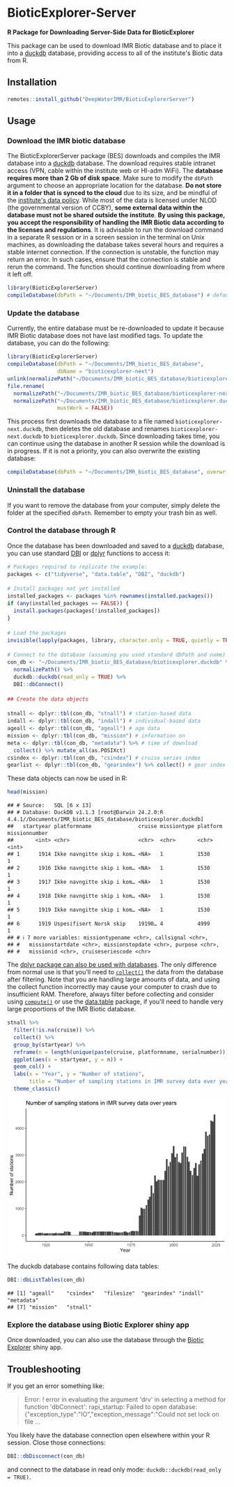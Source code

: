 # BioticExplorer-Server
**R Package for Downloading Server-Side Data for BioticExplorer**

This package can be used to download IMR Biotic database and to place it into a [duckdb](https://duckdb.org/docs/api/r.html) database, providing access to all of the institute's Biotic data from R.

## Installation


``` r
remotes::install_github("DeepWaterIMR/BioticExplorerServer")
```

## Usage

### Download the IMR biotic database

The BioticExplorerServer package (BES) downloads and compiles the IMR database into a [duckdb](https://cran.r-project.org/package=duckdb) database. The download requires stable intranet access (VPN, cable within the institute web or HI-adm WiFi). The **database requires more than 2 Gb of disk space**. Make sure to modify the `dbPath` argument to choose an appropriate location for the database. **Do not store it in a folder that is synced to the cloud** due to its size, and be mindful of the [institute's data policy](https://www.hi.no/resources/Data-policy-HI.pdf). While most of the data is licensed under NLOD (the governmental version of CCBY), **some external data within the database must not be shared outside the institute**. **By using this package, you accept the responsibility of handling the IMR Biotic data according to the licenses and regulations**. It is advisable to run the download command in a separate R session or in a screen session in the terminal on Unix machines, as downloading the database takes several hours and requires a stable internet connection. If the connection is unstable, the function may return an error. In such cases, ensure that the connection is stable and rerun the command. The function should continue downloading from where it left off.


``` r
library(BioticExplorerServer)
compileDatabase(dbPath = "~/Documents/IMR_biotic_BES_database") # default dbPath, written out to show it
```

### Update the database

Currently, the entire database must be re-downloaded to update it because IMR Biotic database does not have last modified tags. To update the database, you can do the following:


``` r
library(BioticExplorerServer)
compileDatabase(dbPath = "~/Documents/IMR_biotic_BES_database",
                dbName = "bioticexplorer-next")
unlink(normalizePath("~/Documents/IMR_biotic_BES_database/bioticexplorer.duckdb"))
file.rename(
  normalizePath("~/Documents/IMR_biotic_BES_database/bioticexplorer-next.duckdb"),
  normalizePath("~/Documents/IMR_biotic_BES_database/bioticexplorer.duckdb", 
                mustWork = FALSE))
```

This process first downloads the database to a file named `bioticexplorer-next.duckdb`, then deletes the old database and renames `bioticexplorer-next.duckdb` to `bioticexplorer.duckdb`. Since downloading takes time, you can continue using the database in another R session while the download is in progress. If it is not a priority, you can also overwrite the existing database:


``` r
compileDatabase(dbPath = "~/Documents/IMR_biotic_BES_database", overwrite = TRUE)
```

### Uninstall the database

If you want to remove the database from your computer, simply delete the folder at the specified `dbPath`. Remember to empty your trash bin as well.

### Control the database through R

Once the database has been downloaded and saved to a [duckdb](https://cran.r-project.org/package=duckdb) database, you can use standard [DBI](https://cran.r-project.org/package=DBI) or [dplyr](https://cran.r-project.org/package=dplyr) functions to access it:


``` r
# Packages required to replicate the example:
packages <- c("tidyverse", "data.table", "DBI", "duckdb")

# Install packages not yet installed
installed_packages <- packages %in% rownames(installed.packages())
if (any(installed_packages == FALSE)) {
  install.packages(packages[!installed_packages])
}

# Load the packages
invisible(lapply(packages, library, character.only = TRUE, quietly = TRUE))

# Connect to the database (assuming you used standard dbPath and name)
con_db <- "~/Documents/IMR_biotic_BES_database/bioticexplorer.duckdb" %>% 
  normalizePath() %>% 
  duckdb::duckdb(read_only = TRUE) %>% 
  DBI::dbConnect()

## Create the data objects

stnall <- dplyr::tbl(con_db, "stnall") # station-based data
indall <- dplyr::tbl(con_db, "indall") # individual-based data
ageall <- dplyr::tbl(con_db, "ageall") # age data
mission <- dplyr::tbl(con_db, "mission") # information on
meta <- dplyr::tbl(con_db, "metadata") %>% # time of download
  collect() %>% mutate_all(as.POSIXct)
csindex <- dplyr::tbl(con_db, "csindex") # cruise series index
gearlist <- dplyr::tbl(con_db, "gearindex") %>% collect() # gear index
```

These data objects can now be used in R:


``` r
head(mission)
```

```
## # Source:   SQL [6 x 13]
## # Database: DuckDB v1.1.3 [root@Darwin 24.2.0:R 4.4.1//Documents/IMR_biotic_BES_database/bioticexplorer.duckdb]
##   startyear platformname               cruise missiontype platform missionnumber
##       <int> <chr>                      <chr>  <chr>       <chr>            <int>
## 1      1914 Ikke navngitte skip i kom… <NA>   1           1530                 1
## 2      1916 Ikke navngitte skip i kom… <NA>   1           1530                 1
## 3      1917 Ikke navngitte skip i kom… <NA>   1           1530                 1
## 4      1918 Ikke navngitte skip i kom… <NA>   1           1530                 1
## 5      1919 Ikke navngitte skip i kom… <NA>   1           1530                 1
## 6      1919 Uspesifisert Norsk skip    19190… 4           4999                 1
## # ℹ 7 more variables: missiontypename <chr>, callsignal <chr>,
## #   missionstartdate <chr>, missionstopdate <chr>, purpose <chr>,
## #   missionid <chr>, cruiseseriescode <chr>
```

The [dplyr package can also be used with databases](https://solutions.posit.co/connections/db/r-packages/dplyr/). The only difference from normal use is that you'll need to [`collect()`](https://dbplyr.tidyverse.org/reference/collapse.tbl_sql.html) the data from the database after filtering. Note that you are handling large amounts of data, and using the collect function incorrectly may cause your computer to crash due to insufficient RAM. Therefore, always filter before collecting and consider using [`compute()`](https://dbplyr.tidyverse.org/reference/collapse.tbl_sql.html) or use the [data.table](https://cran.r-project.org/web/packages/data.table/index.html) package, if you'll need to handle very large proportions of the IMR Biotic database. 


``` r
stnall %>% 
  filter(!is.na(cruise)) %>% 
  collect() %>% 
  group_by(startyear) %>%
  reframe(n = length(unique(paste(cruise, platformname, serialnumber)))) %>% 
  ggplot(aes(x = startyear, y = n)) +
  geom_col() + 
  labs(x = "Year", y = "Number of stations", 
       title = "Number of sampling stations in IMR survey data over years") +
  theme_classic()
```

![](README_files/figure-html/unnamed-chunk-8-1.png)<!-- -->

The duckdb database contains following data tables:


``` r
DBI::dbListTables(con_db)
```

```
## [1] "ageall"    "csindex"   "filesize"  "gearindex" "indall"    "metadata" 
## [7] "mission"   "stnall"
```

### Explore the database using Biotic Explorer shiny app

Once downloaded, you can also use the database through the [Biotic Explorer](https://github.com/DeepWaterIMR/BioticExplorer) shiny app. 

## Troubleshooting

If you get an error something like:

> Error:
> ! error in evaluating the argument 'drv' in selecting a method for function 'dbConnect':
> rapi_startup: Failed to open database: {"exception_type":"IO","exception_message":"Could not set lock on file
> ...

You likely have the database connection open elsewhere within your R session. Close those connections:


``` r
DBI::dbDisconnect(con_db)
```

and connect to the database in read only mode: `duckdb::duckdb(read_only = TRUE)`.
